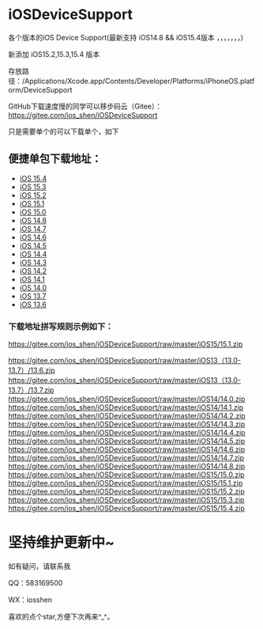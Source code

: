 # iOSDeviceSupport
各个版本的iOS Device Support(最新支持 iOS14.8 && iOS15.4版本 ，，，，，，，)

新添加 iOS15.2,15.3,15.4 版本

存放路径：/Applications/Xcode.app/Contents/Developer/Platforms/iPhoneOS.platform/DeviceSupport


GitHub下载速度慢的同学可以移步码云（Gitee）：https://gitee.com/ios_shen/iOSDeviceSupport

只是需要单个的可以下载单个，如下
## 便捷单包下载地址：
* [iOS 15.4](https://gitee.com/ios_shen/iOSDeviceSupport/raw/master/iOS15/15.4.zip)
* [iOS 15.3](https://gitee.com/ios_shen/iOSDeviceSupport/raw/master/iOS15/15.3.zip)
* [iOS 15.2](https://gitee.com/ios_shen/iOSDeviceSupport/raw/master/iOS15/15.2.zip)
* [iOS 15.1](https://gitee.com/ios_shen/iOSDeviceSupport/raw/master/iOS15/15.1.zip)
* [iOS 15.0](https://gitee.com/ios_shen/iOSDeviceSupport/raw/master/iOS15/15.0.zip)
* [iOS 14.8](https://gitee.com/ios_shen/iOSDeviceSupport/raw/master/iOS14/14.8.zip)
* [iOS 14.7](https://gitee.com/ios_shen/iOSDeviceSupport/raw/master/iOS14/14.7.zip)
* [iOS 14.6](https://gitee.com/ios_shen/iOSDeviceSupport/raw/master/iOS14/14.6.zip)
* [iOS 14.5](https://gitee.com/ios_shen/iOSDeviceSupport/raw/master/iOS14/14.5.zip)
* [iOS 14.4](https://gitee.com/ios_shen/iOSDeviceSupport/raw/master/iOS14/14.4.zip)
* [iOS 14.3](https://gitee.com/ios_shen/iOSDeviceSupport/raw/master/iOS14/14.3.zip)
* [iOS 14.2](https://gitee.com/ios_shen/iOSDeviceSupport/raw/master/iOS14/14.2.zip)
* [iOS 14.1](https://gitee.com/ios_shen/iOSDeviceSupport/raw/master/iOS14/14.1.zip)
* [iOS 14.0](https://gitee.com/ios_shen/iOSDeviceSupport/raw/master/iOS14/14.0.zip)
* [iOS 13.7](https://gitee.com/ios_shen/iOSDeviceSupport/raw/master/iOS13（13.0-13.7）/13.7.zip)
* [iOS 13.6](https://gitee.com/ios_shen/iOSDeviceSupport/raw/master/iOS13（13.0-13.7）/13.6.zip)

### 下载地址拼写规则示例如下：
https://gitee.com/ios_shen/iOSDeviceSupport/raw/master/iOS15/15.1.zip

https://gitee.com/ios_shen/iOSDeviceSupport/raw/master/iOS13（13.0-13.7）/13.6.zip
https://gitee.com/ios_shen/iOSDeviceSupport/raw/master/iOS13（13.0-13.7）/13.7.zip
https://gitee.com/ios_shen/iOSDeviceSupport/raw/master/iOS14/14.0.zip
https://gitee.com/ios_shen/iOSDeviceSupport/raw/master/iOS14/14.1.zip
https://gitee.com/ios_shen/iOSDeviceSupport/raw/master/iOS14/14.2.zip
https://gitee.com/ios_shen/iOSDeviceSupport/raw/master/iOS14/14.3.zip
https://gitee.com/ios_shen/iOSDeviceSupport/raw/master/iOS14/14.4.zip
https://gitee.com/ios_shen/iOSDeviceSupport/raw/master/iOS14/14.5.zip
https://gitee.com/ios_shen/iOSDeviceSupport/raw/master/iOS14/14.6.zip
https://gitee.com/ios_shen/iOSDeviceSupport/raw/master/iOS14/14.7.zip
https://gitee.com/ios_shen/iOSDeviceSupport/raw/master/iOS14/14.8.zip
https://gitee.com/ios_shen/iOSDeviceSupport/raw/master/iOS15/15.0.zip
https://gitee.com/ios_shen/iOSDeviceSupport/raw/master/iOS15/15.1.zip
https://gitee.com/ios_shen/iOSDeviceSupport/raw/master/iOS15/15.2.zip
https://gitee.com/ios_shen/iOSDeviceSupport/raw/master/iOS15/15.3.zip
https://gitee.com/ios_shen/iOSDeviceSupport/raw/master/iOS15/15.4.zip

# 坚持维护更新中~

如有疑问，请联系我

QQ：583169500

WX：iosshen

喜欢的点个star,方便下次再来^_^。



